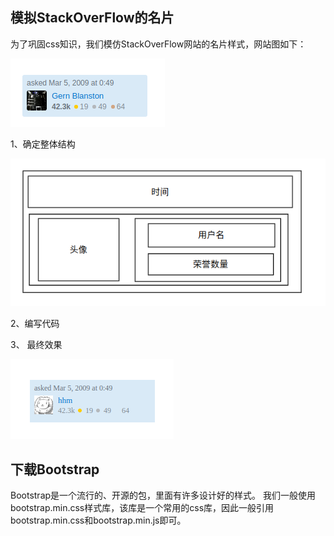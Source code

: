 ## 模拟StackOverFlow的名片

为了巩固css知识，我们模仿StackOverFlow网站的名片样式，网站图如下：

![image-20221111232700283](./note.assets/image-20221111232700283.png)

1、确定整体结构

![image-20221111191836125](./note.assets/image-20221111191836125.png)

 2、编写代码

3、 最终效果

![image-20221112102229768](./note.assets/image-20221112102229768.png)

## 下载Bootstrap

Bootstrap是一个流行的、开源的包，里面有许多设计好的样式。
我们一般使用bootstrap.min.css样式库，该库是一个常用的css库，因此一般引用bootstrap.min.css和bootstrap.min.js即可。